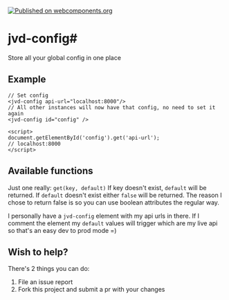 [![Published on webcomponents.org](https://img.shields.io/badge/webcomponents.org-published-blue.svg)](https://beta.webcomponents.org/element/jordyvandomselaar/jvd-config)
# jvd-config#
Store all your global config in one place

## Example

```
// Set config
<jvd-config api-url="localhost:8000"/>
// All other instances will now have that config, no need to set it again
<jvd-config id="config" />

<script>
document.getElementById('config').get('api-url');
// localhost:8000
</script>

```

## Available functions
Just one really:
`get(key, default)`
If key doesn't exist, `default` will be returned.
If `default` doesn't exist either `false` will be returned. The reason I chose to return false is so you can use boolean attributes the regular way.

I personally have a `jvd-config` element with my api urls in there. If I comment the element my `default` values will trigger which are my live api so that's an easy dev to prod mode =)
## Wish to help?
There's 2 things you can do:
1. File an issue report
2. Fork this project and submit a pr with your changes
